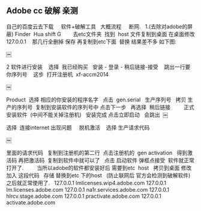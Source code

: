 ## Adobe cc 破解 亲测
自己的百度云去下载     软件+破解工具
 
大概流程
 
 
断网.   
1.(去除对adobe的屏蔽)
Finder  Hua shift G        去etc文件夹  
找到  host 文件复制到桌面 在桌面修改
127.0.0.1    那几行全删掉 保存 再复制到etc下面  替换 
结果差不多 如下图:

￼

2
软件进行安装 
 
 选择  我已经购买
 
安装 - 登录 - 稍后链接-接受    跳出一行要你序列号  
 
这步  打开注册机  xf-accm2014 

￼

Product  选择 相应的你安装的程序名字
 
点击  gen.serial   生产序列号
 
拷贝 生产的序列号  复制到安装软件的序列号中 点击下一步 
 
再选择  稍后链接         正式安装软件  (中间不能关掉注册机)
 
安装完成 点击立即启动 
 
会跳出  
￼

选择  连接internet 出现问题     脱机激活    选择 生产请求代码


￼


里面的请求代码   复制到注册机的第二行  
点击注册机的  gen activation   得到激活码
再把激活码  复制到软件中就可以了
 
点击 启动软件
弹框点接受  软件就正常打开了.
 
 
 
 
当所以adobe的软件都安装好后
需要到etc  host   拷贝到桌面 修改 加入
这段代码   存储 替换到etc 下的host   (防止联网后 官方会检测到破解软件)
之后就正常使用了.
 
127.0.0.1 lmlicenses.wip4.adobe.com
127.0.0.1 lm.licenses.adobe.com
127.0.0.1 na1r.services.adobe.com
127.0.0.1 hlrcv.stage.adobe.com
127.0.0.1 practivate.adobe.com
127.0.0.1 activate.adobe.com






















